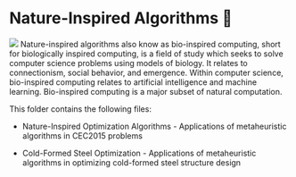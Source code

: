 # Nature-Inspired Algorithms :ant:
![](https://miro.medium.com/max/2400/1*hpnzy5dNYtp1qC1MsN9cGQ.gif)
Nature-inspired algorithms also know as bio-inspired computing, short for biologically inspired computing, is a field of study which seeks to solve computer science problems using models of biology. It relates to connectionism, social behavior, and emergence. Within computer science, bio-inspired computing relates to artificial intelligence and machine learning. Bio-inspired computing is a major subset of natural computation.

This folder contains the following files:

* Nature-Inspired Optimization Algorithms - Applications of metaheuristic algorithms in CEC2015 problems

* Cold-Formed Steel Optimization - Applications of metaheuristic algorithms in optimizing cold-formed steel structure design
